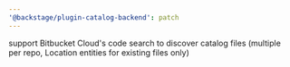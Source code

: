 ```yaml
---
'@backstage/plugin-catalog-backend': patch
---
```


support Bitbucket Cloud's code search to discover catalog files (multiple per repo, Location entities for existing files only)
